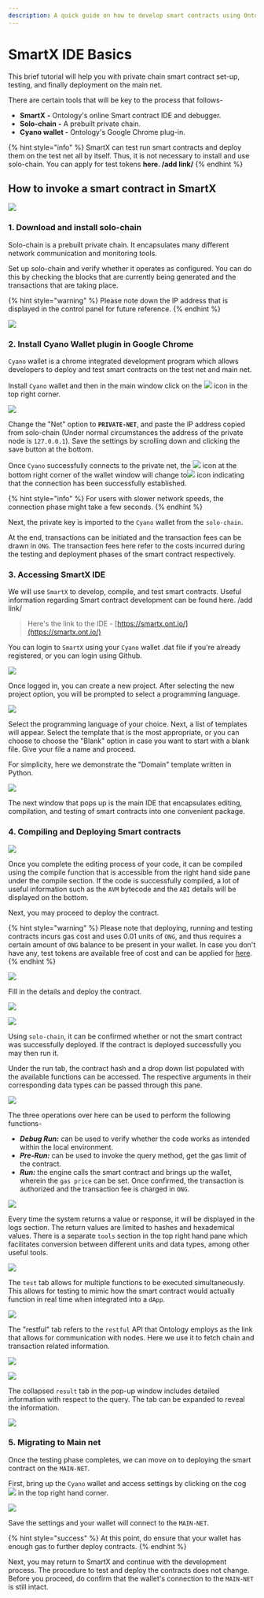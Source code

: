 ```yaml
---
description: A quick guide on how to develop smart contracts using Ontology's SmartX IDE.
---
```


# SmartX IDE Basics

This brief tutorial will help you with private chain smart contract set-up, testing, and finally deployment on the main net.

There are certain tools that will be key to the process that follows-

* **SmartX** **-** Ontology's online Smart contract IDE and debugger.
* **Solo-chain** **-** A prebuilt private chain.
* **Cyano wallet -** Ontology's Google Chrome plug-in.

{% hint style="info" %}
SmartX can test run smart contracts and deploy them on the test net all by itself. Thus, it is not necessary to install and use solo-chain. You can apply for test tokens **here. /add link/**
{% endhint %}

## How to invoke a smart contract in SmartX

![](../../.gitbook/assets/smart-contract.svg)

### 1. Download and install solo-chain

Solo-chain is a prebuilt private chain. It encapsulates many different network communication and monitoring tools.

Set up solo-chain and verify whether it operates as configured. You can do this by checking the blocks that are currently being generated and the transactions that are taking place.

{% hint style="warning" %}
Please note down the IP address that is displayed in the control panel for future reference.
{% endhint %}

![](../../.gitbook/assets/solo-chain_interface.jpg)

### 2. Install Cyano Wallet plugin in Google Chrome

`Cyano` wallet is a chrome integrated development program which allows developers to deploy and test smart contracts on the test net and main net.

Install `Cyano` wallet and then in the main window click on the ![](../../.gitbook/assets/cyano_settings_cog.jpg) icon in the top right corner.

![](../../.gitbook/assets/sc_cyano_connected.jpg)

Change the "Net" option to **`PRIVATE-NET`**, and paste the IP address copied from solo-chain \(Under normal circumstances the address of the private node is `127.0.0.1`\). Save the settings by scrolling down and clicking the save button at the bottom.

Once `Cyano` successfully connects to the private net, the ![](../../.gitbook/assets/sc_disconnected.jpg) icon at the bottom right corner of the wallet window will change to![](../../.gitbook/assets/cyanosettingspage-fu-ben.jpg) icon indicating that the connection has been successfully established.

{% hint style="info" %}
For users with slower network speeds, the connection phase might take a few seconds.
{% endhint %}

Next, the private key is imported to the `Cyano` wallet from the `solo-chain`.

At the end, transactions can be initiated and the transaction fees can be drawn in `ONG`. The transaction fees here refer to the costs incurred during the testing and deployment phases of the smart contract respectively.

### 3. Accessing SmartX IDE

We will use `SmartX` to develop, compile, and test smart contracts. Useful information regarding Smart contract development can be found here. /add link/

> Here's the link to the IDE - [https://smartx.ont.io/](https://smartx.ont.io/)

You can login to `SmartX` using your `Cyano` wallet .dat file if you're already registered, or you can login  using Github.

![](../../.gitbook/assets/sc_newproject.jpg)

Once logged in, you can create a new project. After selecting the new project option, you will be prompted to select a programming language.

![](../../.gitbook/assets/sc_planguage.jpg)

Select the programming language of your choice. Next, a list of templates will appear. Select the template that is the most appropriate, or you can choose to choose the "Blank" option in case you want to start with a blank file. Give your file a name and proceed.

For simplicity, here we demonstrate the "Domain" template written in Python.

![](../../.gitbook/assets/sc_compilermain.jpg)

The next window that pops up is the main IDE that encapsulates editing, compilation, and testing of smart contracts into one convenient package.

### 4. Compiling and Deploying Smart contracts

![](../../.gitbook/assets/sc_compile.jpg)

Once you complete the editing process of your code, it can be compiled using the compile function that is accessible from the right hand side pane under the compile section. If the code is successfully compiled, a lot of useful information such as the `AVM` bytecode and the `ABI` details will be displayed on the bottom.

Next, you may proceed to deploy the contract. 

{% hint style="warning" %}
Please note that deploying, running and testing contracts incurs gas cost and uses 0.01 units of `ONG`, and thus requires a certain amount of `ONG` balance to be present in your wallet. In case you don't have any, test tokens are available free of cost and can be applied for [here](https://developer.ont.io/applyOng).
{% endhint %}

![](../../.gitbook/assets/sc_deploysc.jpg)

Fill in the details and deploy the contract.

![](../../.gitbook/assets/sc_walletcall.jpg)

![](../../.gitbook/assets/sc_solochain_deployed.jpg)

Using `solo-chain`, it can be confirmed whether or not the smart contract was successfully deployed. If the contract is deployed successfully you may then run it.

Under the run tab, the contract hash and a drop down list populated with the available functions can be accessed. The respective arguments in their corresponding data types can be passed through this pane.

![](../../.gitbook/assets/sc_run_register.jpg)

The three operations over here can be used to perform the following functions-

* _**Debug Run:**_  can be used to verify whether the code works as intended within the local environment. 
* _**Pre-Run:**_  can be used to invoke the query method, get the gas limit of the contract.
* _**Run:**_  the engine calls the smart contract and brings up the wallet, wherein the `gas price` can be set. Once confirmed,  the transaction is authorized and the transaction fee is charged in `ONG`.

![](../../.gitbook/assets/sc_logpane.jpg)

Every time the system returns a value or response, it will be displayed in the logs section. The return values are limited to hashes and hexademical values. There is a separate `tools` section in the top right hand pane which facilitates conversion between different units and data types, among other useful tools.

![](../../.gitbook/assets/sc_tools.jpg)

The `test` tab allows for multiple functions to be executed simultaneously. This allows for testing to mimic how the smart contract would actually function in real time when integrated into a `dApp`. 

![](../../.gitbook/assets/sc_test.jpg)

The "restful" tab refers to the `restful` API that Ontology employs as the link that allows for communication with nodes. Here we use it to fetch chain and transaction related information.

![](../../.gitbook/assets/sc_restful_query.jpg)

![](../../.gitbook/assets/sc_restful.jpg)

The collapsed `result` tab in the pop-up window includes detailed information with respect to the query. The tab can be expanded to reveal the information.

![](../../.gitbook/assets/sc_restful_info.jpg)

### 5. Migrating to Main net

Once the testing phase completes, we can move on to deploying the smart contract on the `MAIN-NET`.

First, bring up the `Cyano` wallet and access settings by clicking on the cog ![](../../.gitbook/assets/cyano_settings_cog.jpg) in the top right hand corner.

![](../../.gitbook/assets/sc_cyano_mainnet.jpg)

Save the settings and your wallet will connect to the `MAIN-NET`.

{% hint style="success" %}
At this point, do ensure that your wallet has enough gas to further deploy contracts. 
{% endhint %}

Next, you may return to SmartX and continue with the development process. The procedure to test and deploy the contracts does not change. Before you proceed, do confirm that the wallet's connection to the `MAIN-NET` is still intact.

